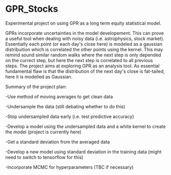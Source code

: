 # GPR_Stocks
Experimental project on using GPR as a long term equity statistical model.

GPRs incorporate uncertainties in the model developement. This can prove a useful tool when dealing with noisy data (i.e. astrophysics, stock market). Essentially each point (or each day's close here) is modeled as a gaussian distribuition which is correlated the other points using the kernel. This may remind sound similar random walks where the next step is only depended on the currect step, but here the next step is correlated to all previous steps. The project aims at exploring GPR as an analysis tool. As essential fundamental flaw is that the distribution of the next day's close is fat-tailed, here it is modelled as Gaussian.

Summary of the project plan:

-Use method of moving averages to get clean data

-Undersample the data (still debating whether to do this)

-Stop undersampled data early (i.e. test predictive accuracy)

-Develop a model using the undersampled data and a white kernel to create the model (project is currently here)

-Get a standard deviation from the averaged data

-Develop a new model using standard deviation in the training data (might need to switch to tensorflow for this)

-Incorporate MCMC for hyperparameters (TBC if necessary)
